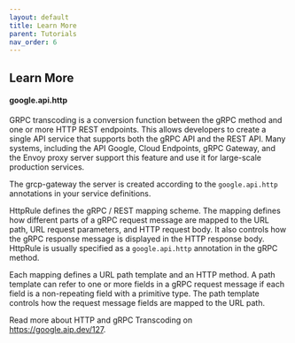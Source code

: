```yaml
---
layout: default
title: Learn More
parent: Tutorials
nav_order: 6
---
```


## Learn More

#### google.api.http

GRPC transcoding is a conversion function between the gRPC method and one or more HTTP REST endpoints. This allows developers to create a single API service that supports both the gRPC API and the REST API. Many systems, including the API Google, Cloud Endpoints, gRPC Gateway, and the Envoy proxy server support this feature and use it for large-scale production services.

The grcp-gateway the server is created according to the `google.api.http` annotations in your service definitions.

HttpRule defines the gRPC / REST mapping scheme. The mapping defines how different parts of a gRPC request message are mapped to the URL path, URL request parameters, and HTTP request body. It also controls how the gRPC response message is displayed in the HTTP response body. HttpRule is usually specified as a `google.api.http` annotation in the gRPC method.

Each mapping defines a URL path template and an HTTP method. A path template can refer to one or more fields in a gRPC request message if each field is a non-repeating field with a primitive type. The path template controls how the request message fields are mapped to the URL path.

Read more about HTTP and gRPC Transcoding on https://google.aip.dev/127.
